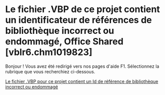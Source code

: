 
# Le fichier .VBP de ce projet contient un identificateur de références de bibliothèque incorrect ou endommagé, Office Shared [vblr6.chm1019823]

Bonjour ! Vous avez été redirigé vers nos pages d'aide F1. Sélectionnez la rubrique que vous recherchiez ci-dessous.

[Le fichier .VBP pour ce projet contient un Id de référence de bibliothèque incorrect ou endommagé](http://msdn.microsoft.com/library/0509d8f4-deae-f460-a376-11c637cc6ece%28Office.15%29.aspx)
